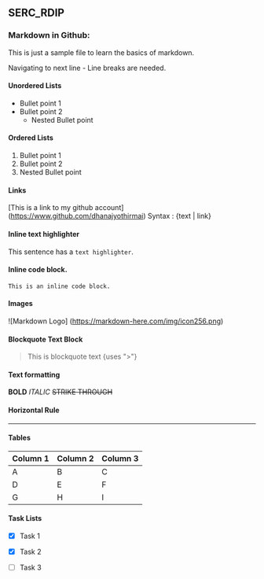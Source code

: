 ## SERC_RDIP
### Markdown in Github:
This is just a sample file to learn the basics of markdown.

Navigating to next line - Line breaks are needed.

#### Unordered Lists 
- Bullet point 1
- Bullet point 2
   - Nested Bullet point
   
#### Ordered Lists
1. Bullet point 1
2. Bullet point 2 
  1. Nested Bullet point
   
      
#### Links      
[This is a link to my github account] (https://www.github.com/dhanajyothirmai) Syntax : {text | link}

#### Inline text highlighter
This sentence has a `text highlighter`. 

#### Inline code block.
```
This is an inline code block. 
```
#### Images
![Markdown Logo] (https://markdown-here.com/img/icon256.png)

#### Blockquote Text Block
> This is blockquote text {uses ">"}

#### Text formatting

**BOLD** *ITALIC*  ~~STRIKE THROUGH~~  

#### Horizontal Rule
---

#### Tables 

| Column 1 | Column 2 | Column 3
| --- | --- | --- |
| A | B | C |
| D | E | F |
| G | H | I |

#### Task Lists

* [x] Task 1
* [x] Task 2
* [ ] Task 3


     
